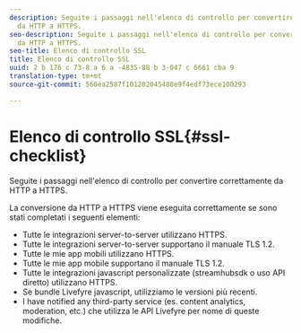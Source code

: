 ```yaml
---
description: Seguite i passaggi nell'elenco di controllo per convertire correttamente
  da HTTP a HTTPS.
seo-description: Seguite i passaggi nell'elenco di controllo per convertire correttamente
  da HTTP a HTTPS.
seo-title: Elenco di controllo SSL
title: Elenco di controllo SSL
uuid: 2 b 176 c 73-8 a 6 a -4835-88 b 3-047 c 6661 cba 9
translation-type: tm+mt
source-git-commit: 566ea2587f101202045488e9f4edf73ece100293

---
```



# Elenco di controllo SSL{#ssl-checklist}

Seguite i passaggi nell'elenco di controllo per convertire correttamente da HTTP a HTTPS.

La conversione da HTTP a HTTPS viene eseguita correttamente se sono stati completati i seguenti elementi:

* Tutte le integrazioni server-to-server utilizzano HTTPS.
* Tutte le integrazioni server-to-server supportano il manuale TLS 1.2.
* Tutte le mie app mobili utilizzano HTTPS.
* Tutte le mie app mobile supportano il manuale TLS 1.2.
* Tutte le integrazioni javascript personalizzate (streamhubsdk o uso API diretto) utilizzano HTTPS.
* Se bundle Livefyre javascript, utilizziamo le versioni più recenti.
* I have notified any third-party service (es. content analytics, moderation, etc.) che utilizza le API Livefyre per nome di queste modifiche.

